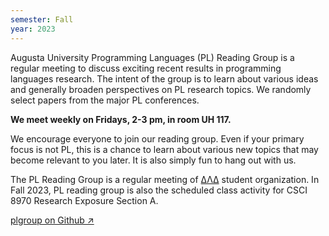 ```yaml
---
semester: Fall
year: 2023
---
```


Augusta University Programming Languages (PL) Reading Group is a regular meeting to discuss exciting recent results in programming languages research.
The intent of the group is to learn about various ideas and generally broaden perspectives on PL research topics.
We randomly select papers from the major PL conferences.

**We meet weekly on Fridays, 2-3 pm, in room UH 117.**

We encourage everyone to join our reading group. Even if your primary focus is not PL, this is a chance to learn about various new topics that may become relevant to you later.
It is also simply fun to hang out with us.

The PL Reading Group is a regular meeting of [ΔΛΔ](https://augusta.presence.io/organization/delta-lambda-delta) student organization.
In Fall 2023, PL reading group is also the scheduled class activity for CSCI 8970 Research Exposure Section A.

[plgroup on Github &nearr;](https://github.com/the-au-forml-lab/plgroup)